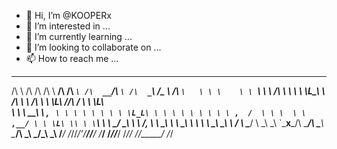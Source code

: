 - 👋 Hi, I’m @KOOPERx
- 👀 I’m interested in ...
- 🌱 I’m currently learning ...
- 💞️ I’m looking to collaborate on ...
- 📫 How to reach me ...

 __       __  __  __      __  ____    _____   ____    ____    ______   ____    
/\ \     /\ \/\ \/\ \  __/\ \/\  _`\ /\  __`\/\  _`\ /\  _`\ /\__  _\ /\  _`\  
\ \ \    \ \ `\\ \ \ \/\ \ \ \ \ \L\_\ \ \/\ \ \ \/\ \ \ \L\ \/_/\ \/ \ \ \L\ \
 \ \ \  __\ \ , ` \ \ \ \ \ \ \ \ \L_L\ \ \ \ \ \ \ \ \ \ ,  /  \ \ \  \ \ ,__/
  \ \ \L\ \\ \ \`\ \ \ \_/ \_\ \ \ \/, \ \ \_\ \ \ \_\ \ \ \\ \  \_\ \__\ \ \/ 
   \ \____/ \ \_\ \_\ `\___x___/\ \____/\ \_____\ \____/\ \_\ \_\/\_____\\ \_\ 
    \/___/   \/_/\/_/'\/__//__/  \/___/  \/_____/\/___/  \/_/\/ /\/_____/ \/_/ 
<!---
KOOPERx/KOOPERx is a ✨ special ✨ repository because its `README.md` (this file) appears on your GitHub profile.
You can click the Preview link to take a look at your changes.
--->
